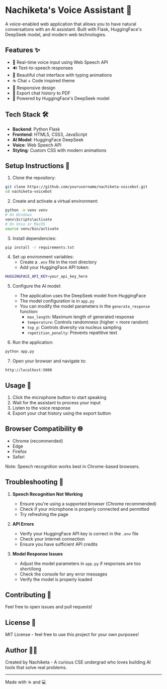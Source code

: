 # Nachiketa's Voice Assistant 🤖

A voice-enabled web application that allows you to have natural conversations with an AI assistant. Built with Flask, HuggingFace's DeepSeek model, and modern web technologies.

## Features ✨

- 🎤 Real-time voice input using Web Speech API
- 🔊 Text-to-speech responses
- 💬 Beautiful chat interface with typing animations
- ☕ Chai + Code inspired theme
- 📱 Responsive design
- 📄 Export chat history to PDF
- 🤖 Powered by HuggingFace's DeepSeek model

## Tech Stack 🛠️

- **Backend**: Python Flask
- **Frontend**: HTML5, CSS3, JavaScript
- **AI Model**: HuggingFace DeepSeek
- **Voice**: Web Speech API
- **Styling**: Custom CSS with modern animations

## Setup Instructions 🚀

1. Clone the repository:
```bash
git clone https://github.com/yourusername/nachiketa-voicebot.git
cd nachiketa-voicebot
```

2. Create and activate a virtual environment:
```bash
python -m venv venv
# On Windows
venv\Scripts\activate
# On Unix or MacOS
source venv/bin/activate
```

3. Install dependencies:
```bash
pip install -r requirements.txt
```

4. Set up environment variables:
   - Create a `.env` file in the root directory
   - Add your HuggingFace API token:
```bash
HUGGINGFACE_API_KEY=your_api_key_here
```

5. Configure the AI model:
   - The application uses the DeepSeek model from HuggingFace
   - The model configuration is in `app.py`
   - You can modify the model parameters in the `generate_response` function:
     - `max_length`: Maximum length of generated response
     - `temperature`: Controls randomness (higher = more random)
     - `top_p`: Controls diversity via nucleus sampling
     - `repetition_penalty`: Prevents repetitive text

6. Run the application:
```bash
python app.py
```

7. Open your browser and navigate to:
```
http://localhost:5000
```

## Usage 🎯

1. Click the microphone button to start speaking
2. Wait for the assistant to process your input
3. Listen to the voice response
4. Export your chat history using the export button

## Browser Compatibility 🌐

- Chrome (recommended)
- Edge
- Firefox
- Safari

Note: Speech recognition works best in Chrome-based browsers.

## Troubleshooting 🔧

1. **Speech Recognition Not Working**
   - Ensure you're using a supported browser (Chrome recommended)
   - Check if your microphone is properly connected and permitted
   - Try refreshing the page

2. **API Errors**
   - Verify your HuggingFace API key is correct in the `.env` file
   - Check your internet connection
   - Ensure you have sufficient API credits

3. **Model Response Issues**
   - Adjust the model parameters in `app.py` if responses are too short/long
   - Check the console for any error messages
   - Verify the model is properly loaded

## Contributing 🤝

Feel free to open issues and pull requests!

## License 📝

MIT License - feel free to use this project for your own purposes!

## Author 👨‍💻

Created by Nachiketa - A curious CSE undergrad who loves building AI tools that solve real problems.

---
Made with ☕ and 💻 